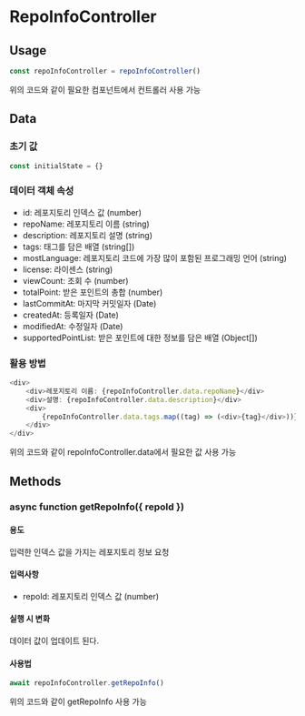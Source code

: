 # RepoInfoController

## Usage
```javascript
const repoInfoController = repoInfoController()
```
위의 코드와 같이 필요한 컴포넌트에서 컨트롤러 사용 가능


## Data

### 초기 값
```javascript
const initialState = {}
```

### 데이터 객체 속성
- id: 레포지토리 인덱스 값 (number)
- repoName: 레포지토리 이름 (string)
- description: 레포지토리 설명 (string)
- tags: 태그를 담은 배열 (string[])
- mostLanguage: 레포지토리 코드에 가장 많이 포함된 프로그래밍 언어 (string)
- license: 라이센스 (string)
- viewCount: 조회 수 (number)
- totalPoint: 받은 포인트의 총합 (number)
- lastCommitAt: 마지막 커밋일자 (Date)
- createdAt: 등록일자 (Date)
- modifiedAt: 수정일자 (Date)
- supportedPointList: 받은 포인트에 대한 정보를 담은 배열 (Object[])

### 활용 방법
```javascript
<div>
    <div>레포지토리 이름: {repoInfoController.data.repoName}</div>
    <div>설명: {repoInfoController.data.description}</div>
    <div>
        {repoInfoController.data.tags.map((tag) => (<div>{tag}</div>))}
    </div>
</div>
```
위의 코드와 같이 repoInfoController.data에서 필요한 값 사용 가능


## Methods

### async function getRepoInfo({ repoId })

#### 용도
입력한 인덱스 값을 가지는 레포지토리 정보 요청

#### 입력사항
- repoId: 레포지토리 인덱스 값 (number)

#### 실행 시 변화
데이터 값이 업데이트 된다.

#### 사용법
```javascript
await repoInfoController.getRepoInfo()
```
위의 코드와 같이 getRepoInfo 사용 가능